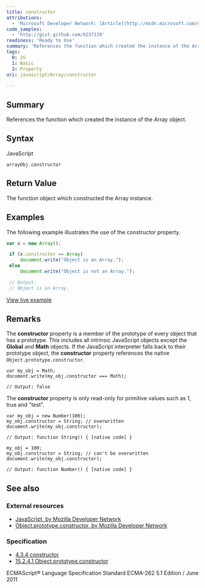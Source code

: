 ```yaml
---
title: constructor
attributions:
  - 'Microsoft Developer Network: [Article](http://msdn.microsoft.com/en-us/library/ie/jj155291(v=vs.94).aspx)'
code_samples:
  - 'http://gist.github.com/9237139'
readiness: 'Ready to Use'
summary: 'References the function which created the instance of the Array object.'
tags:
  0: JS
  1: Basic
  3: Property
uri: javascript/Array/constructor

---
```

## Summary

References the function which created the instance of the Array object.

## Syntax

<span class="language">JavaScript</span>

    arrayObj.constructor

## Return Value

The function object which constructed the Array instance.

## Examples

The following example illustrates the use of the constructor property.

``` js
var x = new Array();

 if (x.constructor == Array)
     document.write("Object is an Array.");
 else
     document.write("Object is not an Array.");

 // Output:
 // Object is an Array.
```

[View live example](http://code.webplatform.org/gist/9237139)

## Remarks

The **constructor** property is a member of the prototype of every object that has a prototype. This includes all intrinsic JavaScript objects except the **Global** and **Math** objects. If the JavaScript interpreter falls back to their prototype object, the **constructor** property references the native `Object.prototype.constructor`.

    var my_obj = Math;
    document.write(my_obj.constructor === Math);

    // Output: false

The **constructor** property is only read-only for primitive values such as 1, true and "test".

    var my_obj = new Number(100);
    my_obj.constructor = String; // overwritten
    document.write(my_obj.constructor);

    // Output: function String() { [native code] }

    my_obj = 100;
    my_obj.constructor = String; // can't be overwritten
    document.write(my_obj.constructor);

    // Output: function Number() { [native code] }

## See also

### External resources

-   [JavaScript, by Mozilla Developer Network](https://developer.mozilla.org/en-US/docs/Web/JavaScript)
-   [Object.prototype.constructor, by Mozilla Developer Network](https://developer.mozilla.org/en-US/docs/Web/JavaScript/Reference/Global_Objects/Object/constructor)

### Specification

-   [4.3.4 constructor](http://www.ecma-international.org/ecma-262/5.1/#sec-4.3.4)
-   [15.2.4.1 Object.prototype.constructor](http://www.ecma-international.org/ecma-262/5.1/#sec-15.2.4.1)

ECMAScript® Language Specification Standard ECMA-262 5.1 Edition / June 2011


